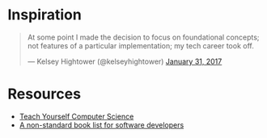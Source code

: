 # Inspiration

<blockquote class="twitter-tweet"><p lang="en" dir="ltr">At some point I made the decision to focus on foundational concepts; not features of a particular implementation; my tech career took off.</p>&mdash; Kelsey Hightower (@kelseyhightower) <a href="https://twitter.com/kelseyhightower/status/826528907381739520?ref_src=twsrc%5Etfw">January 31, 2017</a></blockquote>

# Resources

- [Teach Yourself Computer Science](https://teachyourselfcs.com/)
- [A non-standard book list for software developers](https://mihaiolteanu.me/books.html)
